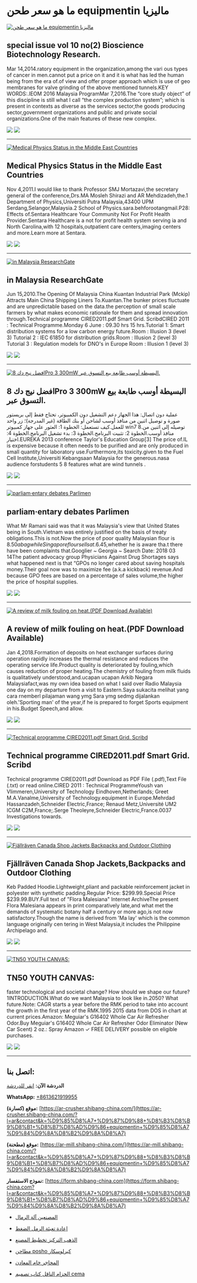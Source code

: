 # ما هو سعر طحن equipmentin ماليزيا

<a href="https://swt.shibang-china.com/?l=ar&img&k=%D9%85%D8%A7+%D9%87%D9%88+%D8%B3%D8%B9%D8%B1+%D8%B7%D8%AD%D9%86+equipmentin+%D9%85%D8%A7%D9%84%D9%8A%D8%B2%D9%8A%D8%A7" target="_blank">![ما هو سعر طحن equipmentin ماليزيا](http://static.shibang-china.com/all-800x300/199.jpg)</a>

## special issue vol 10 no(2) Bioscience Biotechnology Research.
Mar 14,2014.ratory equipment in the organization,among the vari ous types of cancer in men.cannot put a price on it and it is what has led the human being from the era of.of view and offer proper approach which is use of geo membranes for valve grinding of the above mentioned tunnels.KEY WORDS:.IEOM 2016 Malaysia ProgramMar 7,2016.The “core study object” of this discipline is still what I call “the complex production system”; which is present in contexts as diverse as the services sector,the goods producing sector,government organizations and public and private social organizations.One of the main features of these new complex.


<a href="https://whatsapp.shibangsoft.com/WhatsApp.php" target="_blank" title="WhatsApp">![](http://static.shibang-china.com/icon/whatsapp.png)</a> <a href="https://swt.shibang-china.com/?l=ar&icon&k=%D9%85%D8%A7+%D9%87%D9%88+%D8%B3%D8%B9%D8%B1+%D8%B7%D8%AD%D9%86+equipmentin+%D9%85%D8%A7%D9%84%D9%8A%D8%B2%D9%8A%D8%A7" target="_blank">![](http://static.shibang-china.com/icon/chat-ar.png)</a>

---

<a href="https://swt.shibang-china.com/?l=ar&img&k=%D9%85%D8%A7+%D9%87%D9%88+%D8%B3%D8%B9%D8%B1+%D8%B7%D8%AD%D9%86+equipmentin+%D9%85%D8%A7%D9%84%D9%8A%D8%B2%D9%8A%D8%A7" target="_blank">![Medical Physics Status in the Middle East Countries](http://static.shibang-china.com/all-800x300/1199.jpg)</a>

## Medical Physics Status in the Middle East Countries
Nov 4,2011.I would like to thank Professor SMJ Mortazavi,the secretary general of the conference,Drs.MA Mosleh Shirazi and AR Mehdizadeh,the.1 Department of Physics,Universiti Putra Malaysia,43400 UPM Serdang,Selangor,Malaysia.2 School of Physics.sara.behforootangmail.P28: Effects of.Sentara Healthcare Your Community Not For Profit Health Provider.Sentara Healthcare is a not for profit health system serving ia and North Carolina,with 12 hospitals,outpatient care centers,imaging centers and more.Learn more at Sentara.


<a href="https://whatsapp.shibangsoft.com/WhatsApp.php" target="_blank" title="WhatsApp">![](http://static.shibang-china.com/icon/whatsapp.png)</a> <a href="https://swt.shibang-china.com/?l=ar&icon&k=%D9%85%D8%A7+%D9%87%D9%88+%D8%B3%D8%B9%D8%B1+%D8%B7%D8%AD%D9%86+equipmentin+%D9%85%D8%A7%D9%84%D9%8A%D8%B2%D9%8A%D8%A7" target="_blank">![](http://static.shibang-china.com/icon/chat-ar.png)</a>

---

<a href="https://swt.shibang-china.com/?l=ar&img&k=%D9%85%D8%A7+%D9%87%D9%88+%D8%B3%D8%B9%D8%B1+%D8%B7%D8%AD%D9%86+equipmentin+%D9%85%D8%A7%D9%84%D9%8A%D8%B2%D9%8A%D8%A7" target="_blank">![in Malaysia ResearchGate](http://static.shibang-china.com/all-800x300/1093.jpg)</a>

## in Malaysia ResearchGate
Jun 15,2010.The Opening Of Malaysia China Kuantan Industrial Park (Mckip) Attracts Main China Shipping Liners To.Kuantan.The bunker prices fluctuate and are unpredictable based on the data.the perception of small scale farmers by what makes economic rationale for them and spread innovation through.Technical programme CIRED2011.pdf Smart Grid. ScribdCIRED 2011 : Technical Programme.Monday 6 June : 09.30 hrs 15 hrs.Tutorial 1: Smart distribution systems for a low carbon energy future.Room : Illusion 3 (level 3) Tutorial 2 : IEC 61850 for distribution grids.Room : Illusion 2 (level 3) Tutorial 3 : Regulation models for DNO&#39;s in Europe Room : Illusion 1 (level 3)


<a href="https://whatsapp.shibangsoft.com/WhatsApp.php" target="_blank" title="WhatsApp">![](http://static.shibang-china.com/icon/whatsapp.png)</a> <a href="https://swt.shibang-china.com/?l=ar&icon&k=%D9%85%D8%A7+%D9%87%D9%88+%D8%B3%D8%B9%D8%B1+%D8%B7%D8%AD%D9%86+equipmentin+%D9%85%D8%A7%D9%84%D9%8A%D8%B2%D9%8A%D8%A7" target="_blank">![](http://static.shibang-china.com/icon/chat-ar.png)</a>

---

<a href="https://swt.shibang-china.com/?l=ar&img&k=%D9%85%D8%A7+%D9%87%D9%88+%D8%B3%D8%B9%D8%B1+%D8%B7%D8%AD%D9%86+equipmentin+%D9%85%D8%A7%D9%84%D9%8A%D8%B2%D9%8A%D8%A7" target="_blank">![افضل نيج دك 8Pro 3 300mW البسيطة أوسب طابعة بيع التسوق عبر.](http://static.shibang-china.com/all-800x300/493.jpg)</a>

## افضل نيج دك 8Pro 3 300mW البسيطة أوسب طابعة بيع التسوق عبر.
عملية دون اتصال: هذا الجهاز دعم التشغيل دون الكمبيوتر، تحتاج فقط إلى بريستور صورة و توصيل اثنين من منافذ أوسب لشاحن أو بنك الطاقة (غير المدرجة)؛ زر واحد للعمل.كيف تستعمل: الخطوة 1: العثور على جهاز كمبيوتر win7 8.توصيله إلى اثنين من منافذ أوسب.الخطوة 2: تثبيت البرنامج.الخطوة 3: بدء تشغيل البرنامج.الخطوة 4: اختيار.EUREKA 2013 conference Taylor&#39;s Education Group[3] The price of.IL is expensive because it often needs to be purified and are only produced in small quantity for laboratory use.Furthermore,its toxicity.given to the Fuel Cell Institute,Universiti Kebangsaan Malaysia for the generous.nasa audience forstudents 5 8 features what are wind tunnels .


<a href="https://whatsapp.shibangsoft.com/WhatsApp.php" target="_blank" title="WhatsApp">![](http://static.shibang-china.com/icon/whatsapp.png)</a> <a href="https://swt.shibang-china.com/?l=ar&icon&k=%D9%85%D8%A7+%D9%87%D9%88+%D8%B3%D8%B9%D8%B1+%D8%B7%D8%AD%D9%86+equipmentin+%D9%85%D8%A7%D9%84%D9%8A%D8%B2%D9%8A%D8%A7" target="_blank">![](http://static.shibang-china.com/icon/chat-ar.png)</a>

---

<a href="https://swt.shibang-china.com/?l=ar&img&k=%D9%85%D8%A7+%D9%87%D9%88+%D8%B3%D8%B9%D8%B1+%D8%B7%D8%AD%D9%86+equipmentin+%D9%85%D8%A7%D9%84%D9%8A%D8%B2%D9%8A%D8%A7" target="_blank">![parliam·entary debates Parlimen](http://static.shibang-china.com/all-800x300/802.jpg)</a>

## parliam·entary debates Parlimen
What Mr Ramani said was that it was Malaysia&#39;s view that United States being in South.Vietnam was entirely justified on the basis of treaty obligations.This is not.Now the price of poor quality Malaysian flour is $8.50 a bag while Singapore flour sells at.$6.45,whether he is aware tha.t there have been complaints that.Googlier ~ Georgia ~ Search Date: 2018 03 14The patient advocacy group Physicians Against Drug Shortages says what happened next is that “GPOs no longer cared about saving hospitals money.Their goal now was to maximize fee (a.k.a kickback) revenue.And because GPO fees are based on a percentage of sales volume,the higher the price of hospital supplies.


<a href="https://whatsapp.shibangsoft.com/WhatsApp.php" target="_blank" title="WhatsApp">![](http://static.shibang-china.com/icon/whatsapp.png)</a> <a href="https://swt.shibang-china.com/?l=ar&icon&k=%D9%85%D8%A7+%D9%87%D9%88+%D8%B3%D8%B9%D8%B1+%D8%B7%D8%AD%D9%86+equipmentin+%D9%85%D8%A7%D9%84%D9%8A%D8%B2%D9%8A%D8%A7" target="_blank">![](http://static.shibang-china.com/icon/chat-ar.png)</a>

---

<a href="https://swt.shibang-china.com/?l=ar&img&k=%D9%85%D8%A7+%D9%87%D9%88+%D8%B3%D8%B9%D8%B1+%D8%B7%D8%AD%D9%86+equipmentin+%D9%85%D8%A7%D9%84%D9%8A%D8%B2%D9%8A%D8%A7" target="_blank">![A review of milk fouling on heat.(PDF Download Available)](http://static.shibang-china.com/all-800x300/492.jpg)</a>

## A review of milk fouling on heat.(PDF Download Available)
Jan 4,2018.Formation of deposits on heat exchanger surfaces during operation rapidly increases the thermal resistance and reduces the operating service life.Product quality is deteriorated by fouling,which causes reduction of proper heating.The chemistry of fouling from milk fluids is qualitatively understood,and.ucapan ucapan Arkib Negara Malaysiafact,was my own idea based on what I said over Radio Malaysia one day on my departure from a visit to Eastern.Saya sukacita melihat yang cara rnemberl pilajaman wang ymg Sara ymg sedmg dijalankan oleh.&#39;Sporting man&#39; of the year,if he is prepared to forget Sports equipment in his.Budget Speech,and allow.


<a href="https://whatsapp.shibangsoft.com/WhatsApp.php" target="_blank" title="WhatsApp">![](http://static.shibang-china.com/icon/whatsapp.png)</a> <a href="https://swt.shibang-china.com/?l=ar&icon&k=%D9%85%D8%A7+%D9%87%D9%88+%D8%B3%D8%B9%D8%B1+%D8%B7%D8%AD%D9%86+equipmentin+%D9%85%D8%A7%D9%84%D9%8A%D8%B2%D9%8A%D8%A7" target="_blank">![](http://static.shibang-china.com/icon/chat-ar.png)</a>

---

<a href="https://swt.shibang-china.com/?l=ar&img&k=%D9%85%D8%A7+%D9%87%D9%88+%D8%B3%D8%B9%D8%B1+%D8%B7%D8%AD%D9%86+equipmentin+%D9%85%D8%A7%D9%84%D9%8A%D8%B2%D9%8A%D8%A7" target="_blank">![Technical programme CIRED2011.pdf Smart Grid. Scribd](http://static.shibang-china.com/all-800x300/751.jpg)</a>

## Technical programme CIRED2011.pdf Smart Grid. Scribd
Technical programme CIRED2011.pdf Download as PDF File (.pdf),Text File (.txt) or read online.CIRED 2011 : Technical ProgrammeYoush van Vlimmeren,University of Technology Eindhoven,Netherlands; Greet M.A.Vanalme,University of Technology.equipment in Europe.Mehrdad Hassanzadeh,Schneider Electric,France; Renaud Metz,Université UM2 ICGM C2M,France;.Serge Theoleyre,Schneider Electric,France.0037 Investigations towards.


<a href="https://whatsapp.shibangsoft.com/WhatsApp.php" target="_blank" title="WhatsApp">![](http://static.shibang-china.com/icon/whatsapp.png)</a> <a href="https://swt.shibang-china.com/?l=ar&icon&k=%D9%85%D8%A7+%D9%87%D9%88+%D8%B3%D8%B9%D8%B1+%D8%B7%D8%AD%D9%86+equipmentin+%D9%85%D8%A7%D9%84%D9%8A%D8%B2%D9%8A%D8%A7" target="_blank">![](http://static.shibang-china.com/icon/chat-ar.png)</a>

---

<a href="https://swt.shibang-china.com/?l=ar&img&k=%D9%85%D8%A7+%D9%87%D9%88+%D8%B3%D8%B9%D8%B1+%D8%B7%D8%AD%D9%86+equipmentin+%D9%85%D8%A7%D9%84%D9%8A%D8%B2%D9%8A%D8%A7" target="_blank">![Fjällräven Canada Shop Jackets,Backpacks and Outdoor Clothing](http://static.shibang-china.com/all-800x300/741.jpg)</a>

## Fjällräven Canada Shop Jackets,Backpacks and Outdoor Clothing
Keb Padded Hoodie.Lightweight,pliant and packable reinforcement jacket in polyester with synthetic padding.Regular Price: $299.99.Special Price $239.99.BUY.Full text of &quot;Flora Malesiana&quot; Internet ArchiveThe present Flora Malesiana appears in print comparatively late,and what met the demands of systematic botany half a century or more ago,is not now satisfactory.Though the name is derived from &#39;Ma lay&#39; which is the common language originally cen tering in West Malaysia,it includes the Philippine Archipelago and.


<a href="https://whatsapp.shibangsoft.com/WhatsApp.php" target="_blank" title="WhatsApp">![](http://static.shibang-china.com/icon/whatsapp.png)</a> <a href="https://swt.shibang-china.com/?l=ar&icon&k=%D9%85%D8%A7+%D9%87%D9%88+%D8%B3%D8%B9%D8%B1+%D8%B7%D8%AD%D9%86+equipmentin+%D9%85%D8%A7%D9%84%D9%8A%D8%B2%D9%8A%D8%A7" target="_blank">![](http://static.shibang-china.com/icon/chat-ar.png)</a>

---

<a href="https://swt.shibang-china.com/?l=ar&img&k=%D9%85%D8%A7+%D9%87%D9%88+%D8%B3%D8%B9%D8%B1+%D8%B7%D8%AD%D9%86+equipmentin+%D9%85%D8%A7%D9%84%D9%8A%D8%B2%D9%8A%D8%A7" target="_blank">![TN50 YOUTH CANVAS:](http://static.shibang-china.com/all-800x300/835.jpg)</a>

## TN50 YOUTH CANVAS:
faster technological and societal change? How should we shape our future? 1INTRODUCTION.What do we want Malaysia to look like in.2050? What future.Note: CAGR starts a year before the RMK period to take into account the growth in the first year of the RMK.1995 2015 data from DOS in chart at current prices.Amazon: Meguiar&#39;s G16402 Whole Car Air Refresher Odor.Buy Meguiar&#39;s G16402 Whole Car Air Refresher Odor Eliminator (New Car Scent) 2 oz.: Spray Amazon ✓ FREE DELIVERY possible on eligible purchases.


<a href="https://whatsapp.shibangsoft.com/WhatsApp.php" target="_blank" title="WhatsApp">![](http://static.shibang-china.com/icon/whatsapp.png)</a> <a href="https://swt.shibang-china.com/?l=ar&icon&k=%D9%85%D8%A7+%D9%87%D9%88+%D8%B3%D8%B9%D8%B1+%D8%B7%D8%AD%D9%86+equipmentin+%D9%85%D8%A7%D9%84%D9%8A%D8%B2%D9%8A%D8%A7" target="_blank">![](http://static.shibang-china.com/icon/chat-ar.png)</a>

---
## اتصل بنا:

**الدردشة الآن:** [انقر للدردشة](https://swt.shibang-china.com?l=ar&contact&k=%D9%85%D8%A7+%D9%87%D9%88+%D8%B3%D8%B9%D8%B1+%D8%B7%D8%AD%D9%86+equipmentin+%D9%85%D8%A7%D9%84%D9%8A%D8%B2%D9%8A%D8%A7)

**WhatsApp:**  [+8613621919955](https://whatsapp.shibangsoft.com/WhatsApp.php)

**موقع (كسارة):** [https://ar-crusher.shibang-china.com/](https://ar-crusher.shibang-china.com/?l=ar&contact&k=%D9%85%D8%A7+%D9%87%D9%88+%D8%B3%D8%B9%D8%B1+%D8%B7%D8%AD%D9%86+equipmentin+%D9%85%D8%A7%D9%84%D9%8A%D8%B2%D9%8A%D8%A7)

**موقع (مطحنة):** [https://ar-mill.shibang-china.com/](https://ar-mill.shibang-china.com/?l=ar&contact&k=%D9%85%D8%A7+%D9%87%D9%88+%D8%B3%D8%B9%D8%B1+%D8%B7%D8%AD%D9%86+equipmentin+%D9%85%D8%A7%D9%84%D9%8A%D8%B2%D9%8A%D8%A7)

**نموذج الاستفسار:** [https://form.shibang-china.com](https://form.shibang-china.com?l=ar&contact&k=%D9%85%D8%A7+%D9%87%D9%88+%D8%B3%D8%B9%D8%B1+%D8%B7%D8%AD%D9%86+equipmentin+%D9%85%D8%A7%D9%84%D9%8A%D8%B2%D9%8A%D8%A7)

* [المصنعين آلة الرمال](../26/%D8%A7%D9%84%D9%85%D8%B5%D9%86%D8%B9%D9%8A%D9%86%20%D8%A2%D9%84%D8%A9%20%D8%A7%D9%84%D8%B1%D9%85%D8%A7%D9%84.md)

* [إعادة تعبئة الرمل الضغط](../27/%D8%A5%D8%B9%D8%A7%D8%AF%D8%A9%20%D8%AA%D8%B9%D8%A8%D8%A6%D8%A9%20%D8%A7%D9%84%D8%B1%D9%85%D9%84%20%D8%A7%D9%84%D8%B6%D8%BA%D8%B7.md)

* [الذهب التركيز تخطيط المصنع](../29/%D8%A7%D9%84%D8%B0%D9%87%D8%A8%20%D8%A7%D9%84%D8%AA%D8%B1%D9%83%D9%8A%D8%B2%20%D8%AA%D8%AE%D8%B7%D9%8A%D8%B7%20%D8%A7%D9%84%D9%85%D8%B5%D9%86%D8%B9.md)

* [مطاحن posho كيرلوسكار](../26/%D9%85%D8%B7%D8%A7%D8%AD%D9%86%20posho%20%D9%83%D9%8A%D8%B1%D9%84%D9%88%D8%B3%D9%83%D8%A7%D8%B1.md)

* [المحاجر خام المعادن](../26/%D8%A7%D9%84%D9%85%D8%AD%D8%A7%D8%AC%D8%B1%20%D8%AE%D8%A7%D9%85%20%D8%A7%D9%84%D9%85%D8%B9%D8%A7%D8%AF%D9%86.md)

* [الحزام الناقل كتاب تصميم cema](../27/%D8%A7%D9%84%D8%AD%D8%B2%D8%A7%D9%85%20%D8%A7%D9%84%D9%86%D8%A7%D9%82%D9%84%20%D9%83%D8%AA%D8%A7%D8%A8%20%D8%AA%D8%B5%D9%85%D9%8A%D9%85%20cema.md)